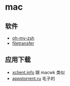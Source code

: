 # mac

## 软件

- [oh-my-zsh](https://ohmyz.sh)
- [filetransfer](https://www.android.com/filetransfer)

## 应用下载

- [xclient.info](https://xclient.info) 跟 macwk 类似
- [appstorrent.ru](https://appstorrent.ru) 毛子的
